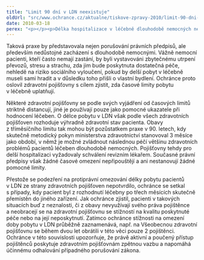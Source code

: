 ```yaml
---
title: "Limit 90 dní v LDN neexistuje"
oldUrl: "src/www.ochrance.cz/aktualne/tiskove-zpravy-2010/limit-90-dni-v-ldn-neexistuje"
date: 2010-03-18
perex: "<p></p><p>Délka hospitalizace v léčebně dlouhodobě nemocných není omezena žádným právním předpisem a řídí se pouze zdravotním stavem pacienta. Přesto se na ochránce obracejí občané s dotazy na maximální dobu hospitalizace s tím, že podle informací, které dostali, je délka pobytu v LDN omezena na dobu maximálně 3 měsíců a také v médiích ochránce zaznamenal několik případů, kdy délka pobytu v léčebně měla být po třech měsících ukončena. Zdravotní pojišťovny údajně delší pobyt neproplácejí a po třech měsících musí být pacient z léčebny propuštěn, musí si hledat jiné zařízení nebo si svůj další pobyt v léčebně musí platit. </p>"
---
```


<!-- imported from the old website -->

<p>Taková praxe by představovala nejen porušování právních předpisů, ale především nedůstojné zacházení s dlouhodobě nemocnými. Vážně nemocní pacienti, kteří často nemají zastání, by byli vystavováni zbytečnému utrpení převozů, stresu a strachu, zda jim bude poskytnuta dostatečná péče, nehledě na riziko sociálního vyloučení, pokud by delší pobyt v léčebně museli sami hradit a v důsledku toho přišli o vlastní bydlení. Ochránce proto oslovil zdravotní pojišťovny s cílem zjistit, zda časové limity pobytu v léčebně uplatňují.</p><p>Některé zdravotní pojišťovny se podle svých vyjádření od časových limitů striktně distancují, jiné je používají pouze jako pomocné ukazatele při hodnocení léčeben. O délce pobytu v LDN však podle všech zdravotních pojišťoven rozhoduje výhradně zdravotní stav pacienta. Obavy z tříměsíčního limitu tak mohou být pozůstatkem praxe v 90. letech, kdy skutečně metodický pokyn ministerstva zdravotnictví stanovoval 3 měsíce jako období, v němž je možné zvládnout následnou péčí většinu zdravotních problémů pacientů léčeben dlouhodobě nemocných. Pojišťovny tehdy pro delší hospitalizaci vyžadovaly schválení revizním lékařem. Současné právní předpisy však žádné časové omezení nepřipouštějí a ani nestanovují žádné pomocné limity. </p><p>Přestože se podezření na protiprávní omezování délky pobytu pacientů v LDN ze strany zdravotních pojišťoven nepotvrdilo, ochránce se setkal s případy, kdy pacient byl z rozhodnutí léčebny po třech měsících skutečně přemístěn do jiného zařízení. Jak ochránce zjistil, pacienti v takových situacích buď z neznalosti, či z obavy nevyužívají svého práva pojištěnce a neobracejí se na zdravotní pojišťovnu se stížností na kvalitu poskytnuté péče nebo na její neposkytnutí. Zatímco ochránce stížnosti na omezení doby pobytu v LDN průběžně zaznamenává, např. na Všeobecnou zdravotní pojišťovnu se během dvou let obrátili v této věci pouze 2 pojištěnci. Ochránce v této souvislosti upozorňuje, že právě aktivní a poučený přístup pojištěnců poskytuje zdravotním pojišťovnám zpětnou vazbu a napomáhá účinnému odhalování případného porušování zákona.</p>
